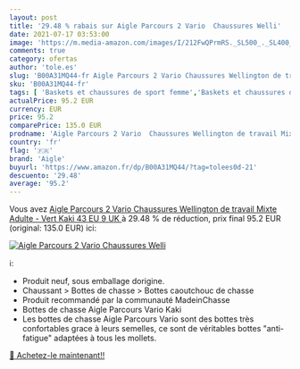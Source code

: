 ```yaml
---
layout: post
title: '29.48 % rabais sur Aigle Parcours 2 Vario  Chaussures Welli'
date: 2021-07-17 03:53:00
image: 'https://m.media-amazon.com/images/I/212FwQPrmRS._SL500_._SL400_.jpg'
comments: true
category: ofertas
author: 'tole.es'
slug: 'B00A31MQ44-fr Aigle Parcours 2 Vario Chaussures Wellington de travail...'
sku: 'B00A31MQ44-fr'
tags: [ 'Baskets et chaussures de sport femme','Baskets et chaussures de sport homme','Bottes et boots homme','Bottes et bottines femme','Boutiques','Chaussures','Chaussures de sport femme','Chaussures de sport homme','Chaussures et Sacs','Chaussures femme','Chaussures homme','Custom Stores','aigle', ]
actualPrice: 95.2 EUR
currency: EUR
price: 95.2
comparePrice: 135.0 EUR
prodname: 'Aigle Parcours 2 Vario  Chaussures Wellington de travail Mixte Adulte - Vert  Kaki   43 EU  9 UK '
country: 'fr'
flag: '🇫🇷'
brand: 'Aigle'
buyurl: 'https://www.amazon.fr/dp/B00A31MQ44/?tag=tolees0d-21'
descuento: '29.48'
average: '95.2'
---
```


Vous avez [Aigle Parcours 2 Vario  Chaussures Wellington de travail Mixte Adulte - Vert  Kaki   43 EU  9 UK ](https://www.amazon.fr/dp/B00A31MQ44/?tag=tolees0d-21)  à  29.48 % de réduction, prix final  95.2 EUR (original: 135.0 EUR) ici:

[![Aigle Parcours 2 Vario  Chaussures Welli](https://m.media-amazon.com/images/I/212FwQPrmRS._SL500_._SL400_.jpg)](https://www.amazon.fr/dp/B00A31MQ44/?tag=tolees0d-21)

ℹ️:

- Produit neuf, sous emballage dorigine.
- Chaussant > Bottes de chasse > Bottes caoutchouc de chasse
- Produit recommandé par la communauté MadeinChasse
- Bottes de chasse Aigle Parcours Vario Kaki
- Les bottes de chasse Aigle Parcours Vario sont des bottes très confortables grace à leurs semelles, ce sont de véritables bottes "anti-fatigue" adaptées à tous les mollets.

[🛒 Achetez-le maintenant!!](https://www.amazon.fr/dp/B00A31MQ44/?tag=tolees0d-21)
